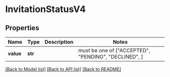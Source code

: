 # InvitationStatusV4


## Properties
Name | Type | Description | Notes
------------ | ------------- | ------------- | -------------
**value** | **str** |  |  must be one of ["ACCEPTED", "PENDING", "DECLINED", ]

[[Back to Model list]](../README.md#documentation-for-models) [[Back to API list]](../README.md#documentation-for-api-endpoints) [[Back to README]](../README.md)


